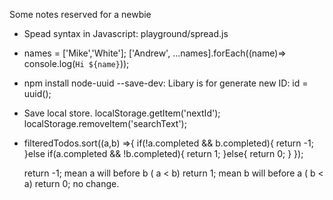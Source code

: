 Some notes reserved for a newbie

-   Spead syntax in Javascript: playground/spread.js

-   names = ['Mike','White'];
    ['Andrew', ...names].forEach((name)=> console.log(`Hi ${name}`));

-   npm install node-uuid --save-dev: Libary is for generate new ID: id = uuid();

-   Save local store.
    localStorage.getItem('nextId');
    localStorage.removeItem('searchText');

-   filteredTodos.sort((a,b) =>{
        if(!a.completed && b.completed){
            return -1;
        }else if(a.completed && !b.completed){
            return 1;
        }else{
            return 0;
        }
    });

    return -1; mean a will before b  ( a < b)
    return 1; mean b will before a ( b < a)
    return 0; no change.